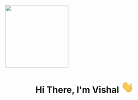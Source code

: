 <img align="" src="https://media.giphy.com/media/jRf5fsn8G6YaogAWxn/giphy.gif" width="200" height="200"/>

<h1 align="Center">  Hi There, I'm Vishal <img src="https://raw.githubusercontent.com/ABSphreak/ABSphreak/master/gifs/Hi.gif" width="40px" /> </h1>

<!--
**VishalKK1997/VishalKK1997** is a ✨ _special_ ✨ repository because its `README.md` (this file) appears on your GitHub profile.

Here are some ideas to get you started:

- 🔭 I’m currently working on ...
- 🌱 I’m currently learning ...
- 👯 I’m looking to collaborate on ...
- 🤔 I’m looking for help with ...
- 💬 Ask me about ...
- 📫 How to reach me: ...
- 😄 Pronouns: ...
- ⚡ Fun fact: ...
-->
